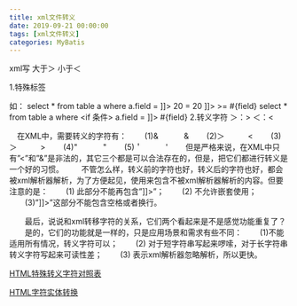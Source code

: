 ```yaml
---
title: xml文件转义
date: 2019-09-21 00:00:00
tags: [xml文件转义]
categories: MyBatis
---
```

xml写 大于＞  小于＜


1.特殊标签
<![CDATA[    ]]>

如：
    select * from table a where a.field <![CDATA[ >= ]]> 20
    <![CDATA[ select * from table a where a.field >= 20 ]]>
    <![CDATA[ select * from table a where a.field  ]]> >= #{field}
    select * from table a where <if 条件> a.field <![CDATA[ >= ]]> #{field} </if>
2.转义字符
	＞：&gt;
	＜：&lt;


　在XML中，需要转义的字符有： 
　　(1)&　 　　&amp; 
　　(2)＞　　　&lt; 
　　(3)＞　　　&gt; 
　　(4)" 　　　&quot; 
　　(5)＇　　　&apos; 
　　但是严格来说，在XML中只有”<”和”&”是非法的，其它三个都是可以合法存在的，但是，把它们都进行转义是一个好的习惯。 
　　不管怎么样，转义前的字符也好，转义后的字符也好，都会被xml解析器解析，为了方便起见，使用<![CDATA[]]>来包含不被xml解析器解析的内容。但要注意的是： 
　　(1) 此部分不能再包含”]]>”； 
　　(2) 不允许嵌套使用； 
　　(3)”]]>”这部分不能包含空格或者换行。 

　　最后，说说<![CDATA[]]>和xml转移字符的关系，它们两个看起来是不是感觉功能重复了？ 
　　是的，它们的功能就是一样的，只是应用场景和需求有些不同： 
　　(1)<![CDATA[]]>不能适用所有情况，转义字符可以； 
　　(2) 对于短字符串<![CDATA[]]>写起来啰嗦，对于长字符串转义字符写起来可读性差； 
　　(3) <![CDATA[]]>表示xml解析器忽略解析，所以更快。

[HTML特殊转义字符对照表](http://tool.oschina.net/commons?type=2)

[HTML字符实体转换](https://www.qqxiuzi.cn/bianma/zifushiti.php)